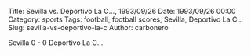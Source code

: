Title: Sevilla vs. Deportivo La C…, 1993/09/26
Date: 1993/09/26 00:00
Category: sports
Tags: football, football scores, Sevilla, Deportivo La C…
Slug: sevilla-vs-deportivo-la-c
Author: carbonero


Sevilla 0 - 0 Deportivo La C…
